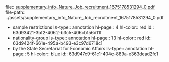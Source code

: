 file:: [supplementary_info_Nature_Job_recruitment_1675178531294_0.pdf](../assets/supplementary_info_Nature_Job_recruitment_1675178531294_0.pdf)
file-path:: ../assets/supplementary_info_Nature_Job_recruitment_1675178531294_0.pdf

- sample restrictions
  ls-type:: annotation
  hl-page:: 4
  hl-color:: red
  id:: 63d93421-3bf2-4062-b3c5-406cb156d11f
- nationality-group
  ls-type:: annotation
  hl-page:: 13
  hl-color:: red
  id:: 63d9424f-661e-495a-b493-e3c97d6718c1
- by the State Secretariat for Economic Affairs
  ls-type:: annotation
  hl-page:: 5
  hl-color:: blue
  id:: 63d947c9-61c1-404c-889a-e363dead2fc1